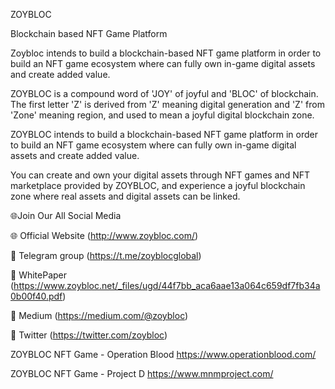ZOYBLOC

Blockchain based NFT Game Platform

Zoybloc intends to build a blockchain-based NFT game 
platform in order to build an NFT game ecosystem where
can fully own in-game digital assets and create added value.

ZOYBLOC is a compound word of 'JOY' of joyful and 'BLOC' of blockchain.
The first letter 'Z' is derived from 'Z' meaning digital generation 
and 'Z' from 'Zone' meaning region, 
and used to mean a joyful digital blockchain zone.

ZOYBLOC intends to build a blockchain-based NFT game platform
in order to build an NFT game ecosystem
where can fully own in-game digital assets and create added value.

You can create and own your digital assets 
through NFT games and NFT marketplace provided by ZOYBLOC,
and experience a joyful blockchain zone
where real assets and digital assets can be linked.

🌐Join Our All Social Media

🌐 Official Website
(http://www.zoybloc.com/)

📧 Telegram group
(https://t.me/zoyblocglobal)

📧 WhitePaper
(https://www.zoybloc.net/_files/ugd/44f7bb_aca6aae13a064c659df7fb34a0b00f40.pdf)

📧 Medium
(https://medium.com/@zoybloc)

📝 Twitter
(https://twitter.com/zoybloc)

ZOYBLOC NFT Game - Operation Blood
https://www.operationblood.com/

ZOYBLOC NFT Game - Project D
https://www.mnmproject.com/
